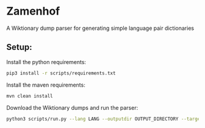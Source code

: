 # Zamenhof
A Wiktionary dump parser for generating simple language pair dictionaries

## Setup:
Install the python requirements:
```bash
pip3 install -r scripts/requirements.txt
```
Install the maven requirements:
```bash
mvn clean install
```
Download the Wiktionary dumps and run the parser:
```bash
python3 scripts/run.py --lang LANG --outputdir OUTPUT_DIRECTORY --targetdir BUILD_DIRECTORY
```






